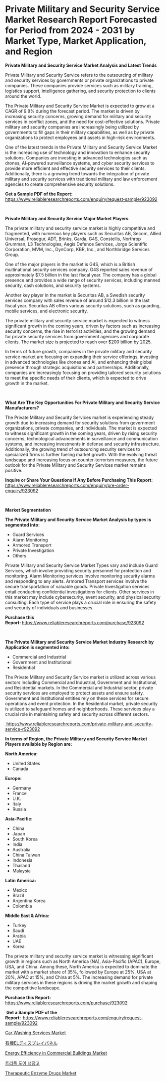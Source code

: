 <p><h1>Private Military and Security Service Market Research Report Forecasted for Period from 2024 -  2031 by Market Type, Market Application, and Region</h1></p><p><strong>Private Military and Security Service Market Analysis and Latest Trends</strong></p>
<p><p>Private Military and Security Service refers to the outsourcing of military and security services by governments or private organizations to private companies. These companies provide services such as military training, logistics support, intelligence gathering, and security protection to clients around the world.</p><p>The Private Military and Security Service Market is expected to grow at a CAGR of 9.8% during the forecast period. The market is driven by increasing security concerns, growing demand for military and security services in conflict zones, and the need for cost-effective solutions. Private military and security companies are increasingly being utilized by governments to fill gaps in their military capabilities, as well as by private organizations to protect employees and assets in high-risk environments.</p><p>One of the latest trends in the Private Military and Security Service Market is the increasing use of technology and innovation to enhance security solutions. Companies are investing in advanced technologies such as drones, AI-powered surveillance systems, and cyber security services to provide more efficient and effective security services to their clients. Additionally, there is a growing trend towards the integration of private military and security services with traditional military and law enforcement agencies to create comprehensive security solutions.</p></p>
<p><strong>Get a Sample PDF of the Report:&nbsp;</strong> <a href="https://www.reliableresearchreports.com/enquiry/request-sample/923092">https://www.reliableresearchreports.com/enquiry/request-sample/923092</a></p>
<p>&nbsp;</p>
<p><strong>Private Military and Security Service Major Market Players</strong></p>
<p><p>The private military and security service market is highly competitive and fragmented, with numerous key players such as Securitas AB, Secom, Allied Universal, Prosegur, ADT, Brinks, Garda, G4S, Constellis, Northrop Grumman, L3 Technologies, Aegis Defence Services, Jorge Scientific Corporation, MVM, Inc., DynCorp, KBR, Inc., and Northbridge Services Group.</p><p>One of the major players in the market is G4S, which is a British multinational security services company. G4S reported sales revenue of approximately $7.5 billion in the last fiscal year. The company has a global presence and provides a wide range of security services, including manned security, cash solutions, and security systems.</p><p>Another key player in the market is Securitas AB, a Swedish security services company with sales revenue of around $12.3 billion in the last fiscal year. Securitas AB offers various security solutions, such as guarding, mobile services, and electronic security.</p><p>The private military and security service market is expected to witness significant growth in the coming years, driven by factors such as increasing security concerns, the rise in terrorist activities, and the growing demand for private security services from government agencies and corporate clients. The market size is projected to reach over $200 billion by 2025.</p><p>In terms of future growth, companies in the private military and security service market are focusing on expanding their service offerings, investing in advanced technologies like drones and AI, and enhancing their global presence through strategic acquisitions and partnerships. Additionally, companies are increasingly focusing on providing tailored security solutions to meet the specific needs of their clients, which is expected to drive growth in the market.</p></p>
<p>&nbsp;</p>
<p><strong>What Are The Key Opportunities For Private Military and Security Service Manufacturers?</strong></p>
<p><p>The Private Military and Security Services market is experiencing steady growth due to increasing demand for security solutions from government organizations, private companies, and individuals. The market is expected to witness significant growth in the coming years, driven by rising security concerns, technological advancements in surveillance and communication systems, and increasing investments in defense and security infrastructure. Additionally, the growing trend of outsourcing security services to specialized firms is further fueling market growth. With the evolving threat landscape and increasing focus on counter-terrorism measures, the future outlook for the Private Military and Security Services market remains positive.</p></p>
<p><strong>Inquire or Share Your Questions If Any Before Purchasing This Report:</strong> <a href="https://www.reliableresearchreports.com/enquiry/pre-order-enquiry/923092">https://www.reliableresearchreports.com/enquiry/pre-order-enquiry/923092</a></p>
<p>&nbsp;</p>
<p><strong>Market Segmentation</strong></p>
<p><strong>The Private Military and Security Service Market Analysis by types is segmented into:</strong></p>
<p><ul><li>Guard Services</li><li>Alarm Monitoring</li><li>Armored Transport</li><li>Private Investigation</li><li>Others</li></ul></p>
<p><p>Private Military and Security Service Market Types vary and include Guard Services, which involve providing security personnel for protection and monitoring. Alarm Monitoring services involve monitoring security alarms and responding to any alerts. Armored Transport services involve the secure transportation of valuable goods. Private Investigation services entail conducting confidential investigations for clients. Other services in this market may include cybersecurity, event security, and physical security consulting. Each type of service plays a crucial role in ensuring the safety and security of individuals and businesses.</p></p>
<p><strong>Purchase this Report:&nbsp;</strong><a href="https://www.reliableresearchreports.com/purchase/923092">https://www.reliableresearchreports.com/purchase/923092</a></p>
<p>&nbsp;</p>
<p><strong>The Private Military and Security Service Market Industry Research by Application is segmented into:</strong></p>
<p><ul><li>Commercial and Industrial</li><li>Government and Institutional</li><li>Residential</li></ul></p>
<p><p>The Private Military and Security Service market is utilized across various sectors including Commercial and Industrial, Government and Institutional, and Residential markets. In the Commercial and Industrial sector, private security services are employed to protect assets and ensure safety. Government and Institutional entities rely on these services for secure operations and event protection. In the Residential market, private security is utilized to safeguard homes and neighborhoods. These services play a crucial role in maintaining safety and security across different sectors.</p></p>
<p><a href="https://www.reliableresearchreports.com/private-military-and-security-service-r923092">&nbsp;https://www.reliableresearchreports.com/private-military-and-security-service-r923092</a></p>
<p><strong>In terms of Region, the Private Military and Security Service Market Players available by Region are:</strong></p>
<p>
    <p> <strong> North America: </strong>
        <ul>
            <li>United States</li>
            <li>Canada</li>
        </ul>
        </p> 
    <p> <strong> Europe: </strong>
        <ul>
            <li>Germany</li>
            <li>France</li>
            <li>U.K.</li>
            <li>Italy</li>
            <li>Russia</li>
        </ul>
        </p> 
    <p> <strong> Asia-Pacific: </strong>
        <ul>
            <li>China</li>
            <li>Japan</li>
            <li>South Korea</li>
            <li>India</li>
            <li>Australia</li>
            <li>China Taiwan</li>
            <li>Indonesia</li>
            <li>Thailand</li>
            <li>Malaysia</li>
        </ul>
        </p> 
    <p> <strong> Latin America: </strong>
        <ul>
            <li>Mexico</li>
            <li>Brazil</li>
            <li>Argentina Korea</li>
            <li>Colombia</li>
        </ul>
        </p> 
    <p> <strong> Middle East & Africa: </strong>
        <ul>
            <li>Turkey</li>
            <li>Saudi</li>
            <li>Arabia</li>
            <li>UAE</li>
            <li>Korea</li>
        </ul>
    </p>
    </p>
<p><p>The private military and security service market is witnessing significant growth in regions such as North America (NA), Asia-Pacific (APAC), Europe, USA, and China. Among these, North America is expected to dominate the market with a market share of 35%, followed by Europe at 25%, USA at 20%, APAC at 15%, and China at 5%. The increasing demand for private military services in these regions is driving the market growth and shaping the competitive landscape.</p></p>
<p><strong>Purchase this Report: </strong><a href="https://www.reliableresearchreports.com/purchase/923092">https://www.reliableresearchreports.com/purchase/923092</a></p>
<p>&nbsp;<strong>Get a Sample PDF of the Report:&nbsp;&nbsp;</strong><a href="https://www.reliableresearchreports.com/enquiry/request-sample/923092">https://www.reliableresearchreports.com/enquiry/request-sample/923092</a></p>
<p><strong></strong></p>
<p><p><a href="https://www.linkedin.com/pulse/car-washing-servicesnbspmarket-focuses-market-share-size-projected-8zkje?trackingId=YBreq9eEcizhKJwMVjpc2w%3D%3D">Car Washing Services Market</a></p><p><a href="https://github.com/oqoeusbvpadwjs08/Market-Research-Report-List-2/blob/main/728841355886.md">有機ELディスプレイパネル</a></p><p><a href="https://www.linkedin.com/pulse/energy-efficiency-commercial-buildings-market-analysis-its-cagr-zlm9c?trackingId=h7%2Bfihveb80RUADfBg5qNQ%3D%3D">Energy Efficiency in Commercial Buildings Market</a></p><p><a href="https://github.com/sougarounis/Market-Research-Report-List-3/blob/main/851886453859.md">트리플 도어 냉장고</a></p><p><a href="https://github.com/RichRobinson5/Market-Research-Report-List-5/blob/main/therapeutic-enzyme-drugs-market.md">Therapeutic Enzyme Drugs Market</a></p></p>